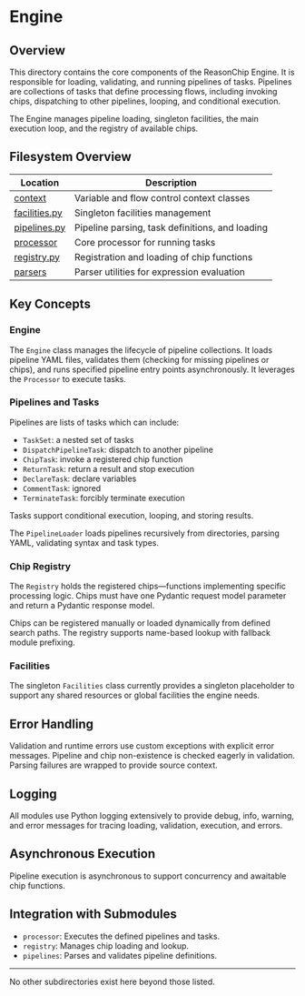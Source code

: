 # Engine

## Overview

This directory contains the core components of the ReasonChip Engine. It is
responsible for loading, validating, and running pipelines of tasks. Pipelines
are collections of tasks that define processing flows, including invoking
chips, dispatching to other pipelines, looping, and conditional execution.

The Engine manages pipeline loading, singleton facilities, the main execution
loop, and the registry of available chips.

## Filesystem Overview

| Location          | Description                         |
|-------------------|-----------------------------------|
| [context](./context/)       | Variable and flow control context classes |
| [facilities.py](./facilities.py) | Singleton facilities management           |
| [pipelines.py](./pipelines.py)   | Pipeline parsing, task definitions, and loading |
| [processor](./processor/)   | Core processor for running tasks        |
| [registry.py](./registry.py)     | Registration and loading of chip functions |
| [parsers](./parsers/)       | Parser utilities for expression evaluation |

## Key Concepts

### Engine

The `Engine` class manages the lifecycle of pipeline collections. It loads
pipeline YAML files, validates them (checking for missing pipelines or chips),
and runs specified pipeline entry points asynchronously. It leverages the
`Processor` to execute tasks.

### Pipelines and Tasks

Pipelines are lists of tasks which can include:

- `TaskSet`: a nested set of tasks
- `DispatchPipelineTask`: dispatch to another pipeline
- `ChipTask`: invoke a registered chip function
- `ReturnTask`: return a result and stop execution
- `DeclareTask`: declare variables
- `CommentTask`: ignored
- `TerminateTask`: forcibly terminate execution

Tasks support conditional execution, looping, and storing results.

The `PipelineLoader` loads pipelines recursively from directories, parsing YAML,
validating syntax and task types.

### Chip Registry

The `Registry` holds the registered chips—functions implementing specific
processing logic. Chips must have one Pydantic request model parameter and return
a Pydantic response model.

Chips can be registered manually or loaded dynamically from defined search
paths. The registry supports name-based lookup with fallback module prefixing.

### Facilities

The singleton `Facilities` class currently provides a singleton placeholder to
support any shared resources or global facilities the engine needs.

## Error Handling

Validation and runtime errors use custom exceptions with explicit error
messages. Pipeline and chip non-existence is checked eagerly in validation.
Parsing failures are wrapped to provide source context.

## Logging

All modules use Python logging extensively to provide debug, info, warning, and
error messages for tracing loading, validation, execution, and errors.

## Asynchronous Execution

Pipeline execution is asynchronous to support concurrency and awaitable chip
functions.


## Integration with Submodules

- `processor`: Executes the defined pipelines and tasks.
- `registry`: Manages chip loading and lookup.
- `pipelines`: Parses and validates pipeline definitions.

---

No other subdirectories exist here beyond those listed.
